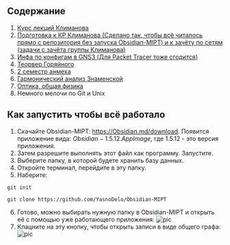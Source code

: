 ## Содержание
1) [Курс лекций Климанова](https://github.com/YasnoDelo/Obsidian-MIPT/tree/main/Telecom)
2) [Подготовка к КР Климанова (Сделано так, чтобы всё читалось прямо с репозитория без запуска Obsidian-MIPT)  и к зачёту по сетям (задачи с зачёта группы Климанова)](https://github.com/YasnoDelo/Obsidian-MIPT/tree/main/network_assessment)
3) [Инфа по конфигам в GNS3 (Для Packet Tracer тоже сгодится)](https://github.com/YasnoDelo/Obsidian-MIPT/tree/main/GNS3)
4) [Теорвер Горяйного](https://github.com/YasnoDelo/Obsidian-MIPT/tree/main/Teorver)
5) [2 семестр анмеха](https://github.com/YasnoDelo/Obsidian-MIPT/tree/main/%D0%90%D0%BD%D0%9C%D0%B5%D1%85)
6) [Гармонический анализ Знаменской](https://github.com/YasnoDelo/Obsidian-MIPT/tree/main/%D0%9C%D0%B0%D1%82%D0%90%D0%BD)
7) [Оптика, общая физика](https://github.com/YasnoDelo/Obsidian-MIPT/tree/main/%D0%A4%D0%B8%D0%B7%D0%9E%D1%81)
8) Немного мелочи по Git и Unix
## Как запустить чтобы всё работало

1. Скачайте Obsidian-MIPT: https://Obsidian.md/download. Появится приложение вида: $Obsidian-1.5.12.AppImage$, где $1.5.12$ - это версия приложения.
2. Затем разрешите выполнять этот файл как программу. Запустите.
3. Выберите папку, в которой будете хранить базу данных. 
4. Откройте терминал, перейдите в эту папку.
5. Наберите: 
```shell
git init
```
```shell
git clone https://github.com/YasnoDelo/Obsidian-MIPT
```
6. Готово, можно выбирать нужную папку в Obsidian-MIPT и открыть её с помощью уже работающего приложения:
![pic](pictures/pic.png)
7. Клацните на эту кнопку, чтобы открыть записи в виде общего графа:
![pic](pictures/graph.png)

